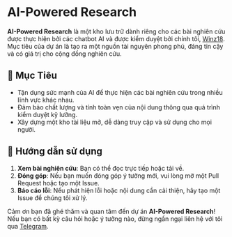# AI-Powered Research

**AI-Powered Research** là một kho lưu trữ dành riêng cho các bài nghiên cứu được thực hiện bởi các chatbot AI và được kiểm duyệt bởi chính tôi, [Winz18](https://github.com/Winz18). Mục tiêu của dự án là tạo ra một nguồn tài nguyên phong phú, đáng tin cậy và có giá trị cho cộng đồng nghiên cứu.

## 🌟 Mục Tiêu
- Tận dụng sức mạnh của AI để thực hiện các bài nghiên cứu trong nhiều lĩnh vực khác nhau.
- Đảm bảo chất lượng và tính toàn vẹn của nội dung thông qua quá trình kiểm duyệt kỹ lưỡng.
- Xây dựng một kho tài liệu mở, dễ dàng truy cập và sử dụng cho mọi người.

## 🚀 Hướng dẫn sử dụng
1. **Xem bài nghiên cứu**: Bạn có thể đọc trực tiếp hoặc tải về.
2. **Đóng góp**: Nếu bạn muốn đóng góp ý tưởng mới, vui lòng mở một Pull Request hoặc tạo một Issue.
3. **Báo cáo lỗi**: Nếu phát hiện lỗi hoặc nội dung cần cải thiện, hãy tạo một Issue để chúng tôi xử lý.

Cảm ơn bạn đã ghé thăm và quan tâm đến dự án **AI-Powered Research**! Nếu bạn có bất kỳ câu hỏi hoặc ý tưởng nào, đừng ngần ngại liên hệ với tôi qua [Telegram](https://t.me/winz_1z_d4_b3st).
